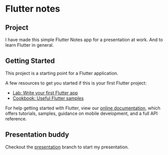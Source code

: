 # Flutter notes

## Project

I have made this simple Flutter Notes app for a presentation at work. And to learn Flutter in general.

## Getting Started

This project is a starting point for a Flutter application.

A few resources to get you started if this is your first Flutter project:

- [Lab: Write your first Flutter app](https://flutter.dev/docs/get-started/codelab)
- [Cookbook: Useful Flutter samples](https://flutter.dev/docs/cookbook)

For help getting started with Flutter, view our 
[online documentation](https://flutter.dev/docs), which offers tutorials, 
samples, guidance on mobile development, and a full API reference.

## Presentation buddy

Checkout the [presentation](/ivhdevelopment/flutter-notes/tree/presentation) branch to start my presentation.